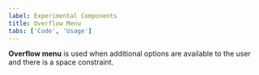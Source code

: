 ```yaml
---
label: Experimental Components
title: Overflow Menu
tabs: ['Code', 'Usage']
---
```


<page-intro>**Overflow menu** is used when additional options are available to the user and there is a space constraint.</page-intro>

<component 
    name="Overflow Menu"
    component="overflow-menu" 
    variation="overflow-menu"
    experimental="true"
    >
</component>
<component-docs component="overflow-menu" experimental="true"></component-docs>

